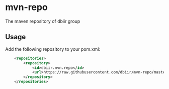 # mvn-repo
The maven repository of dbiir group

## Usage
Add the following repository to your pom.xml:
```xml
    <repositories>
        <repository>
            <id>dbiir.mvn.repo</id>
            <url>https://raw.githubusercontent.com/dbiir/mvn-repo/master</url>
        </repository>
    </repositories>
```

